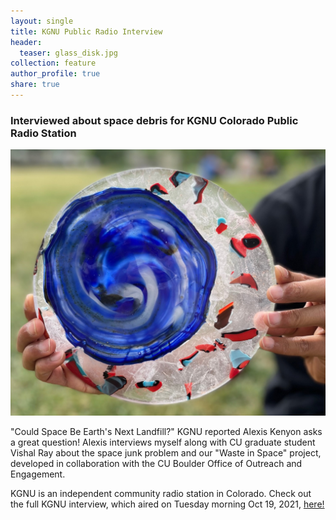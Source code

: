 ```yaml
---
layout: single
title: KGNU Public Radio Interview
header:
  teaser: glass_disk.jpg
collection: feature
author_profile: true
share: true
---
```


### Interviewed about space debris for KGNU Colorado Public Radio Station

![Glass Disk](https://raw.githubusercontent.com/valerie-bernstein/personalwebsite.github.io/master/images/glass_disk.jpg)

"Could Space Be Earth's Next Landfill?" KGNU reported Alexis Kenyon asks a great question! Alexis interviews myself along with CU graduate student Vishal Ray about the space junk problem and our "Waste in Space" project, developed in collaboration with the CU Boulder Office of Outreach and Engagement.

KGNU is an independent community radio station in Colorado. Check out the full KGNU interview, which aired on Tuesday morning Oct 19, 2021, [here!](https://news.kgnu.org/2021/10/could-space-be-earths-next-landfill/)


